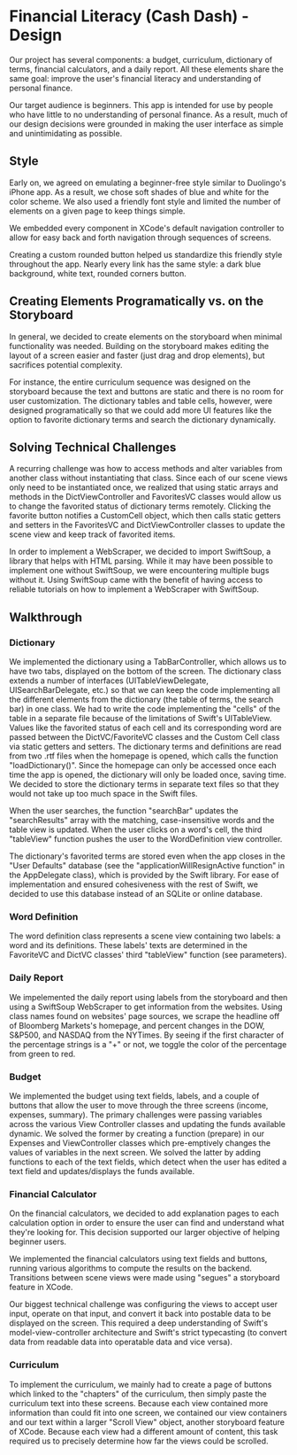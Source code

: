 #  Financial Literacy (Cash Dash) - Design

Our project has several components: a budget, curriculum, dictionary of terms, financial calculators, and a daily report. All these elements share the same goal: improve the user's financial literacy and understanding of personal finance. 

Our target audience is beginners. This app is intended for use by people who have little to no understanding of personal finance. As a result, much of our design decisions were grounded in making the user interface as simple and unintimidating as possible. 

## Style
Early on, we agreed on emulating a beginner-free style similar to Duolingo's iPhone app. As a result, we chose soft shades of blue and white for the color scheme. We also used a friendly font style and limited the number of elements on a given page to keep things simple. 

We embedded every component in XCode's default navigation controller to allow for easy back and forth navigation through sequences of screens.

Creating a custom rounded button helped us standardize this friendly style throughout the app. Nearly every link has the same style: a dark blue background, white text, rounded corners button.

## Creating Elements Programatically vs. on the Storyboard
In general, we decided to create elements on the storyboard when minimal functionality was needed. Building on the storyboard makes editing the layout of a screen easier and faster (just drag and drop elements), but sacrifices potential complexity.

For instance, the entire curriculum sequence was designed on the storyboard because the text and buttons are static and there is no room for user customization. The dictionary tables and table cells, however, were designed programatically so that we could add more UI features like the option to favorite dictionary terms and search the dictionary dynamically. 

## Solving Technical Challenges
A recurring challenge was how to access methods and alter variables from another class without instantiating that class. Since each of our scene views only need to be instantiated once, we realized that using static arrays and methods in the DictViewController and FavoritesVC classes would allow us to change the favorited status of dictionary terms remotely. Clicking the favorite button notifies a CustomCell object, which then calls static getters and setters in the FavoritesVC and DictViewController classes to update the scene view and keep track of favorited items. 

In order to implement a WebScraper, we decided to import SwiftSoup, a library that helps with HTML parsing. While it may have been possible to implement one without SwiftSoup, we were encountering multiple bugs without it. Using SwiftSoup came with the benefit of having access to reliable tutorials on how to implement a WebScraper with SwiftSoup. 

## Walkthrough

### Dictionary
We implemented the dictionary using a TabBarController, which allows us to have two tabs, displayed on the bottom of the screen. The dictionary class extends a number of interfaces (UITableViewDelegate, UISearchBarDelegate, etc.) so that we can keep the code implementing all the different elements from the dictionary (the table of terms, the search bar) in one class. We had to write the code implementing the "cells" of the table in a separate file because of the limitations of Swift's UITableView. Values like the favorited status of each cell and its corresponding word are passed between the DictVC/FavoriteVC classes and the Custom Cell class via static getters and setters. The dictionary terms and definitions are read from two .rtf files when the homepage is opened, which calls the function "loadDictionary()". Since the homepage can only be accessed once each time the app is opened, the dictionary will only be loaded once, saving time. We decided to store the dictionary terms in separate text files so that they would not take up too much space in the Swift files. 

When the user searches, the function "searchBar" updates the "searchResults" array with the matching, case-insensitive words and the table view is updated. When the user clicks on a word's cell, the third "tableView" function pushes the user to the WordDefinition view controller.

The dictionary's favorited terms are stored even when the app closes in the "User Defaults" database (see the "applicationWillResignActive function" in the AppDelegate class), which is provided by the Swift library. For ease of implementation and ensured cohesiveness with the rest of Swift, we decided to use this database instead of an SQLite or online database.

### Word Definition
The word definition class represents a scene view containing two labels: a word and its definitions. These labels' texts are determined in the FavoriteVC and DictVC classes' third "tableView" function (see parameters).

### Daily Report
We impelemented the daily report using labels from the storyboard and then using a SwiftSoup WebScraper to get information from the websites. Using class names found on websites' page sources, we scrape the headline off of Bloomberg Markets's homepage, and percent changes in the DOW, S&P500, and NASDAQ from the NYTimes. By seeing if the first character of the percentage strings is a "+" or not, we toggle the color of the percentage from green to red. 

### Budget
We implemented the budget using text fields, labels, and a couple of buttons that allow the user to move through the three screens (income, expenses, summary). The primary challenges were passing variables across the various View Controller classes and updating the funds available dynamic. We solved the former by creating a function (prepare) in our Expenses and ViewController classes which pre-emptively changes the values of variables in the next screen. We solved the latter by adding functions to each of the text fields, which detect when the user has edited a text field and updates/displays the funds available.

### Financial Calculator
On the financial calculators, we decided to add explanation pages to each calculation option in order to ensure the user can find and understand what they're looking for. This decision supported our larger objective of helping beginner users. 

We implemented the financial calculators using text fields and buttons, running various algorithms to compute the results on the backend. Transitions between scene views were made using "segues" a storyboard feature in XCode.

Our biggest technical challenge was configuring the views to accept user input, operate on that input, and convert it back into postable data to be displayed on the screen. This required a deep understanding of Swift's model-view-controller architecture and Swift's strict typecasting (to convert data from readable data into operatable data and vice versa).

### Curriculum
To implement the curriculum, we mainly had to create a page of buttons which linked to the "chapters" of the curriculum, then simply paste the curriculum text into these screens. Because each view contained more information than could fit into one screen, we contained our view containers and our text within a larger "Scroll View" object, another storyboard feature of XCode. Because each view had a different amount of content, this task required us to precisely determine how far the views could be scrolled. 




